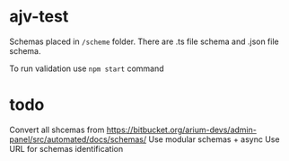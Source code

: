 # ajv-test

Schemas placed in `/scheme` folder. There are .ts file schema and .json file schema.

To run validation use `npm start` command

# todo

Convert all shcemas from https://bitbucket.org/arium-devs/admin-panel/src/automated/docs/schemas/
Use modular schemas + async
Use URL for schemas identification
